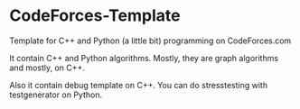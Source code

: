 # CodeForces-Template
Template for C++ and Python (a little bit) programming on CodeForces.com

It contain C++ and Python algorithms. Mostly, they are graph algorithms and mostly, on C++.

Also it contain debug template on C++. You can do stresstesting with testgenerator on Python.
